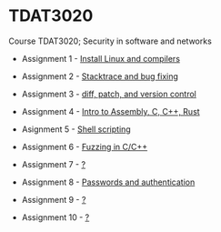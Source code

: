 # TDAT3020
Course TDAT3020; Security in software and networks

* Assignment 1 - [Install Linux and compilers](/assignment_1)

* Assignment 2 - [Stacktrace and bug fixing](/assignment_2)

* Assignment 3 - [diff, patch, and version control](/assignment_3)

* Assignment 4 - [Intro to Assembly, C, C++, Rust](/assignment_4)

* Asignment 5 - [Shell scripting](/assignment_5)

* Assignment 6 - [Fuzzing in C/C++](/assignment_6)

* Assignment 7 - [?](/assignment_7)

* Assignment 8 - [Passwords and authentication](/assignment_8)

* Assignment 9 - [?](/assignment_9)

* Assignment 10 - [?](/assignment_10)
